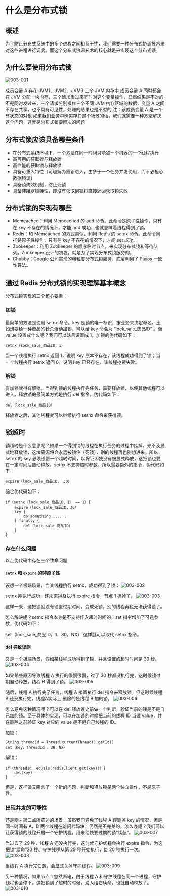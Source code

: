 # 什么是分布式锁
## 概述
为了防止分布式系统中的多个进程之间相互干扰，我们需要一种分布式协调技术来对这些进程进行调度。而这个分布式协调技术的核心就是来实现这个分布式锁。

## 为什么要使用分布式锁
![003-001](../../static/zh/Spring-Boot-Dubbo-Zookeeper/003-001.png)

成员变量 A 存在 JVM1、JVM2、JVM3 三个 JVM 内存中
成员变量 A 同时都会在 JVM 分配一块内存，三个请求发过来同时对这个变量操作，显然结果是不对的
不是同时发过来，三个请求分别操作三个不同 JVM 内存区域的数据，变量 A 之间不存在共享，也不具有可见性，处理的结果也是不对的 注：该成员变量 A 是一个有状态的对象
如果我们业务中确实存在这个场景的话，我们就需要一种方法解决这个问题，这就是分布式锁要解决的问题

## 分布式锁应该具备哪些条件
- 在分布式系统环境下，一个方法在同一时间只能被一个机器的一个线程执行
- 高可用的获取锁与释放锁
- 高性能的获取锁与释放锁
- 具备可重入特性（可理解为重新进入，由多于一个任务并发使用，而不必担心数据错误）
- 具备锁失效机制，防止死锁
- 具备非阻塞锁特性，即没有获取到锁将直接返回获取锁失败

## 分布式锁的实现有哪些
- Memcached：利用 Memcached 的 add 命令。此命令是原子性操作，只有在 key 不存在的情况下，才能 add 成功，也就意味着线程得到了锁。
- Redis：和 Memcached 的方式类似，利用 Redis 的 setnx 命令。此命令同样是原子性操作，只有在 key 不存在的情况下，才能 set 成功。
- Zookeeper：利用 Zookeeper 的顺序临时节点，来实现分布式锁和等待队列。Zookeeper 设计的初衷，就是为了实现分布式锁服务的。
- Chubby：Google 公司实现的粗粒度分布式锁服务，底层利用了 Paxos 一致性算法。

## 通过 Redis 分布式锁的实现理解基本概念
分布式锁实现的三个核心要素：

### 加锁
最简单的方法是使用 setnx 命令。key 是锁的唯一标识，按业务来决定命名。比如想要给一种商品的秒杀活动加锁，可以给 key 命名为 “lock_sale_商品ID” 。而 value 设置成什么呢？我们可以姑且设置成 1。加锁的伪代码如下：
```
setnx（lock_sale_商品ID，1）
```
当一个线程执行 setnx 返回 1，说明 key 原本不存在，该线程成功得到了锁；当一个线程执行 setnx 返回 0，说明 key 已经存在，该线程抢锁失败。

### 解锁
有加锁就得有解锁。当得到锁的线程执行完任务，需要释放锁，以便其他线程可以进入。释放锁的最简单方式是执行 del 指令，伪代码如下：
```
del（lock_sale_商品ID）
```
释放锁之后，其他线程就可以继续执行 setnx 命令来获得锁。

## 锁超时
锁超时是什么意思呢？如果一个得到锁的线程在执行任务的过程中挂掉，来不及显式地释放锁，这块资源将会永远被锁住（死锁），别的线程再也别想进来。所以，setnx 的 key 必须设置一个超时时间，以保证即使没有被显式释放，这把锁也要在一定时间后自动释放。setnx 不支持超时参数，所以需要额外的指令，伪代码如下：
```
expire（lock_sale_商品ID， 30）
```
综合伪代码如下：
```
if（setnx（lock_sale_商品ID，1） == 1）{
    expire（lock_sale_商品ID，30）
    try {
        do something ......
    } finally {
        del（lock_sale_商品ID）
    }
}
```
### 存在什么问题
以上伪代码中存在三个致命问题

#### `setnx` 和 `expire` 的非原子性
设想一个极端场景，当某线程执行 setnx，成功得到了锁：
![003-002](../../static/zh/Spring-Boot-Dubbo-Zookeeper/03-002.png)

setnx 刚执行成功，还未来得及执行 expire 指令，节点 1 挂掉了。
![003-003](../../static/zh/Spring-Boot-Dubbo-Zookeeper/03-003.png)


这样一来，这把锁就没有设置过期时间，变成死锁，别的线程再也无法获得锁了。

怎么解决呢？setnx 指令本身是不支持传入超时时间的，set 指令增加了可选参数，伪代码如下：

set（lock_sale_商品ID，1，30，NX）
这样就可以取代 setnx 指令。

#### del 导致误删
又是一个极端场景，假如某线程成功得到了锁，并且设置的超时时间是 30 秒。
![003-004](../../static/zh/Spring-Boot-Dubbo-Zookeeper/003-004.png)


如果某些原因导致线程 A 执行的很慢很慢，过了 30 秒都没执行完，这时候锁过期自动释放，线程 B 得到了锁。
![003-005](../../static/zh/Spring-Boot-Dubbo-Zookeeper/003-005.png)


随后，线程 A 执行完了任务，线程 A 接着执行 del 指令来释放锁。但这时候线程 B 还没执行完，线程A实际上 删除的是线程 B 加的锁。
![003-006](../../static/zh/Spring-Boot-Dubbo-Zookeeper/003-006.png)


怎么避免这种情况呢？可以在 del 释放锁之前做一个判断，验证当前的锁是不是自己加的锁。至于具体的实现，可以在加锁的时候把当前的线程 ID 当做 value，并在删除之前验证 key 对应的 value 是不是自己线程的 ID。

加锁：
```
String threadId = Thread.currentThread().getId()
set（key，threadId ，30，NX）
```
解锁：
```
if（threadId .equals(redisClient.get(key))）{
    del(key)
}
```
但是，这样做又隐含了一个新的问题，判断和释放锁是两个独立操作，不是原子性。

### 出现并发的可能性
还是刚才第二点所描述的场景，虽然我们避免了线程 A 误删掉 key 的情况，但是同一时间有 A，B 两个线程在访问代码块，仍然是不完美的。怎么办呢？我们可以让获得锁的线程开启一个守护线程，用来给快要过期的锁“续航”。
![003-007](../../static/zh/Spring-Boot-Dubbo-Zookeeper/03-007.png)

当过去了 29 秒，线程 A 还没执行完，这时候守护线程会执行 expire 指令，为这把锁“续命”20 秒。守护线程从第 29 秒开始执行，每 20 秒执行一次。
![003-008](../../static/zh/Spring-Boot-Dubbo-Zookeeper/03-008.png)

当线程 A 执行完任务，会显式关掉守护线程。
![003-009](../../static/zh/Spring-Boot-Dubbo-Zookeeper/03-009.png)

另一种情况，如果节点 1 忽然断电，由于线程 A 和守护线程在同一个进程，守护线程也会停下。这把锁到了超时的时候，没人给它续命，也就自动释放了。
![003-010](../../static/zh/Spring-Boot-Dubbo-Zookeeper/03-010.png)

